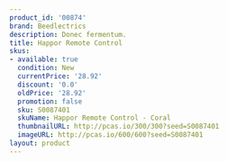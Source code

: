 ```yaml
---
product_id: '00874'
brand: Beedlectrics
description: Donec fermentum.
title: Happor Remote Control
skus:
- available: true
  condition: New
  currentPrice: '28.92'
  discount: '0.0'
  oldPrice: '28.92'
  promotion: false
  sku: S0087401
  skuName: Happor Remote Control - Coral
  thumbnailURL: http://pcas.io/300/300?seed=S0087401
  imageURL: http://pcas.io/600/600?seed=S0087401
layout: product
---
```

